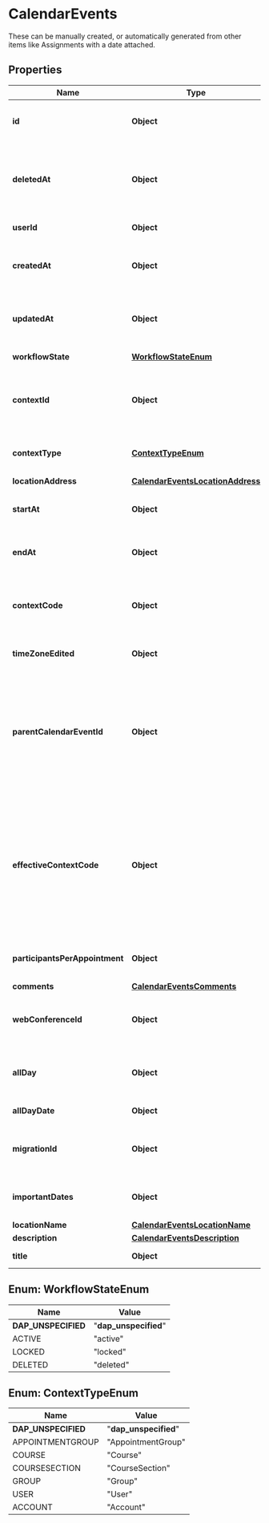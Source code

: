 

# CalendarEvents

These can be manually created, or automatically generated from other items like Assignments with a date attached.

## Properties

| Name | Type | Description | Notes |
|------------ | ------------- | ------------- | -------------|
|**id** | **Object** | The unique identifier for a calendar event record. |  |
|**deletedAt** | **Object** | Timestamp when this record was deleted. If the record has not been deleted the value will be NULL. |  [optional] |
|**userId** | **Object** | The unique ID of a user. |  [optional] |
|**createdAt** | **Object** | Timestamp of when a &#x60;calendar_events&#x60; record was created. |  |
|**updatedAt** | **Object** | Timestamp of when a &#x60;calendar_events&#x60; record was updated. |  |
|**workflowState** | [**WorkflowStateEnum**](#WorkflowStateEnum) | Current state of the event. |  |
|**contextId** | **Object** | The unique identifier for the context of this calendar event (account, course, user). |  |
|**contextType** | [**ContextTypeEnum**](#ContextTypeEnum) | The type of the object represented by context_id. |  |
|**locationAddress** | [**CalendarEventsLocationAddress**](CalendarEventsLocationAddress.md) |  |  [optional] |
|**startAt** | **Object** | The start date for the calendar event, if applicable. |  [optional] |
|**endAt** | **Object** | The end date for the calendar event, if applicable. |  [optional] |
|**contextCode** | **Object** | The context code of the calendar this event belongs to (course, user or group). |  [optional] |
|**timeZoneEdited** | **Object** | Time zone of the user editing the event. |  [optional] |
|**parentCalendarEventId** | **Object** | Normally NULL. If this is a reservation (see the Appointment Groups API), the ID will indicate the time slot it is for. If this is a section-level event, this will be the course-level parent event. |  [optional] |
|**effectiveContextCode** | **Object** | If specified, it indicates which calendar this event should be displayed on. For example, a section-level event would have the course&#39;s context code here, while the section&#39;s context code would be returned above. |  [optional] |
|**participantsPerAppointment** | **Object** | If the event is a time slot, this is the participant limit. |  [optional] |
|**comments** | [**CalendarEventsComments**](CalendarEventsComments.md) |  |  [optional] |
|**webConferenceId** | **Object** | The ID of a web conference associated with the calendar event. |  [optional] |
|**allDay** | **Object** | Indicates whether this is an all-day event (midnight to midnight). |  [optional] |
|**allDayDate** | **Object** | The date of this event. |  [optional] |
|**migrationId** | **Object** | The unique identifier of the migration that imported this calendar event. |  [optional] |
|**importantDates** | **Object** | Indicates if the calendar event has important dates. |  |
|**locationName** | [**CalendarEventsLocationName**](CalendarEventsLocationName.md) |  |  [optional] |
|**description** | [**CalendarEventsDescription**](CalendarEventsDescription.md) |  |  [optional] |
|**title** | **Object** | The title of the calendar event. |  [optional] |



## Enum: WorkflowStateEnum

| Name | Value |
|---- | -----|
| __DAP_UNSPECIFIED__ | &quot;__dap_unspecified__&quot; |
| ACTIVE | &quot;active&quot; |
| LOCKED | &quot;locked&quot; |
| DELETED | &quot;deleted&quot; |



## Enum: ContextTypeEnum

| Name | Value |
|---- | -----|
| __DAP_UNSPECIFIED__ | &quot;__dap_unspecified__&quot; |
| APPOINTMENTGROUP | &quot;AppointmentGroup&quot; |
| COURSE | &quot;Course&quot; |
| COURSESECTION | &quot;CourseSection&quot; |
| GROUP | &quot;Group&quot; |
| USER | &quot;User&quot; |
| ACCOUNT | &quot;Account&quot; |




